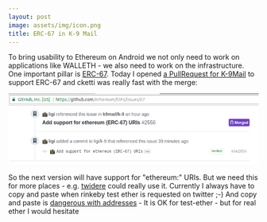 ```yaml
---
layout: post
image: assets/img/icon.png
title: ERC-67 in K-9 Mail
---
```


To bring usability to Ethereum on Android we not only need to work on applications like WALLETH - we also need to work on the infrastructure. One important pillar is [ERC-67](https://github.com/ethereum/EIPs/issues/67). Today I opened [a PullRequest for K-9Mail](https://github.com/k9mail/k-9/pull/2556) to support ERC-67 and cketti was really fast with the merge:

![](/assets/img/news/screenshot_erc67_k9.png)

So the next version will have support for "ethereum:" URIs. But we need this for more places - e.g. [twidere](https://github.com/TwidereProject/Twidere-Android) could really use it. Currently I always have to copy and paste when rinkeby test ether is requested on twitter ;-)
And copy and paste is [dangerous with addresses](https://github.com/walleth/walleth/issues/14) - It is OK for test-ether - but for real ether I would hesitate
